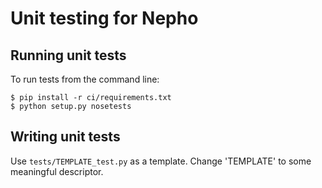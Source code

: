 # Unit testing for Nepho

## Running unit tests

To run tests from the command line:

    $ pip install -r ci/requirements.txt
    $ python setup.py nosetests

## Writing unit tests

Use `tests/TEMPLATE_test.py` as a template.  Change 'TEMPLATE' to some meaningful descriptor.
